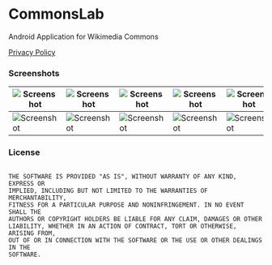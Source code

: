 # CommonsLab

Android Application for Wikimedia Commons 

[Privacy Policy](https://github.com/CommonsLab/CommonsLab/blob/master/Security%20and%20Permissions.md)

### Screenshots 

|![Screenshot](https://github.com/valdio/CommonsLab/blob/master/Screenshots/Screenshot_1489774698.png)|![Screenshot](https://github.com/valdio/CommonsLab/blob/master/Screenshots/Screenshot_1489776167.png)|![Screenshot](https://github.com/valdio/CommonsLab/blob/master/Screenshots/Screenshot_1489776217.png)|![Screenshot](https://github.com/valdio/CommonsLab/blob/master/Screenshots/Screenshot_1489775909.png)|![Screenshot](https://github.com/valdio/CommonsLab/blob/master/Screenshots/Screenshot_1490629495.png)|
| ------------- | ------------- | ------------- | ------------- | ------------- |
|![Screenshot](https://github.com/valdio/CommonsLab/blob/master/Screenshots/Screenshot_1489775256.png)|![Screenshot](https://github.com/valdio/CommonsLab/blob/master/Screenshots/Screenshot_1489775268.png)|![Screenshot](https://github.com/valdio/CommonsLab/blob/master/Screenshots/Screenshot_1489775375.png)|![Screenshot](https://github.com/valdio/CommonsLab/blob/master/Screenshots/Screenshot_1489775647.png)|![Screenshot](https://github.com/valdio/CommonsLab/blob/master/Screenshots/Screenshot_1489775866.png)|




### License

```

THE SOFTWARE IS PROVIDED "AS IS", WITHOUT WARRANTY OF ANY KIND, EXPRESS OR
IMPLIED, INCLUDING BUT NOT LIMITED TO THE WARRANTIES OF MERCHANTABILITY,
FITNESS FOR A PARTICULAR PURPOSE AND NONINFRINGEMENT. IN NO EVENT SHALL THE
AUTHORS OR COPYRIGHT HOLDERS BE LIABLE FOR ANY CLAIM, DAMAGES OR OTHER
LIABILITY, WHETHER IN AN ACTION OF CONTRACT, TORT OR OTHERWISE, ARISING FROM,
OUT OF OR IN CONNECTION WITH THE SOFTWARE OR THE USE OR OTHER DEALINGS IN THE
SOFTWARE.

```
